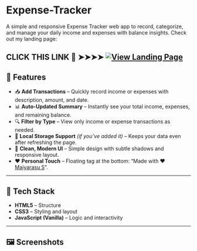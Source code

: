# Expense-Tracker
A simple and responsive Expense Tracker web app to record, categorize, and manage your daily income and expenses with balance insights.
Check out my landing page:  

CLICK THIS LINK 🔗 ➤➤➤➤ [![View Landing Page](https://img.shields.io/badge/View-Projects-blue)](https://maiyarasu-s.github.io/Webpage-recreation/)
---

## 🚀 Features

- 📥 **Add Transactions** – Quickly record income or expenses with description, amount, and date.  
- 📊 **Auto-Updated Summary** – Instantly see your total income, expenses, and remaining balance.  
- 🔍 **Filter by Type** – View only income or expense transactions as needed.  
- 💾 **Local Storage Support** *(if you’ve added it)* – Keeps your data even after refreshing the page.  
- 🎨 **Clean, Modern UI** – Simple design with subtle shadows and responsive layout.  
- ❤️ **Personal Touch** – Floating tag at the bottom: “Made with ❤️ [Maiyarasu S](https://github.com/MaiyarasuS)”.

---

## 🧠 Tech Stack

- **HTML5** – Structure  
- **CSS3** – Styling and layout  
- **JavaScript (Vanilla)** – Logic and interactivity  

---

## 🖼️ Screenshots

